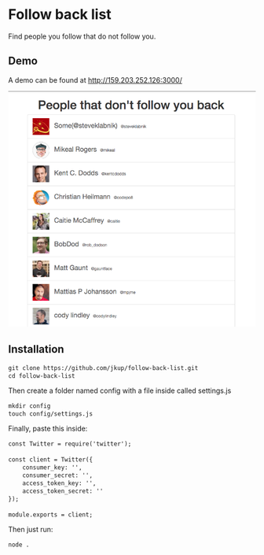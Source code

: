# Follow back list

Find people you follow that do not follow you.

## Demo

A demo can be found at http://159.203.252.126:3000/

![App Screenshot](screenshot.png)

## Installation

    git clone https://github.com/jkup/follow-back-list.git
    cd follow-back-list

Then create a folder named config with a file inside called settings.js

    mkdir config
    touch config/settings.js

Finally, paste this inside:

    const Twitter = require('twitter');

    const client = Twitter({
    	consumer_key: '',
    	consumer_secret: '',
    	access_token_key: '',
    	access_token_secret: ''
    });

    module.exports = client;


Then just run:

    node .
